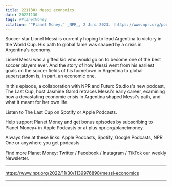 ```yaml
---
title: 221130) Messi economics
date: 20221130
tags: #PlanetMoney
citation: "“Planet Money,” _NPR_, 2 Juni 2023. [https://www.npr.org/podcasts/510289/planet-money](https://www.npr.org/podcasts/510289/planet-money) (diakses 4 Juni 2023)."
---
```


Soccer star Lionel Messi is currently hoping to lead Argentina to victory in the World Cup. His path to global fame was shaped by a crisis in Argentina's economy.

Lionel Messi was a gifted kid who would go on to become one of the best soccer players ever. And the story of how Messi went from his earliest goals on the soccer fields of his hometown in Argentina to global superstardom is, in part, an economic one.

In this episode, a collaboration with NPR and Futuro Studios's new podcast, The Last Cup, host Jasmine Garsd retraces Messi's early career, examining how a devastating economic crisis in Argentina shaped Messi's path, and what it meant for her own life.

Listen to The Last Cup on Spotify or Apple Podcasts.

Help support Planet Money and get bonus episodes by subscribing to Planet Money+ in Apple Podcasts or at plus.npr.org/planetmoney.

Always free at these links: Apple Podcasts, Spotify, Google Podcasts, NPR One or anywhere you get podcasts

Find more Planet Money: Twitter / Facebook / Instagram / TikTok our weekly Newsletter.

----

https://www.npr.org/2022/11/30/1139976898/messi-economics





----
